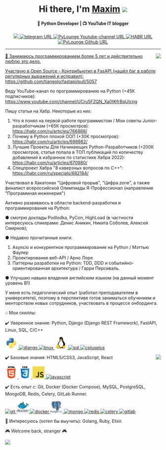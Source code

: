 <h1 align="center">Hi there, I'm <a href="#" target="_blank">Maxim</a> 
<img src="https://github.com/blackcater/blackcater/raw/main/images/Hi.gif" height="32"/></h1>

<h4 align="center">🐍 Python Developer | 📺 YouTube IT blogger</h4>
<div align="center">
  <a href="https://disk.yandex.ru/i/W-kKezkaHolLCw">
    <img aly="My CV URL" src="https://img.shields.io/badge/CV-orange?&style=for-the-badge">
  </a>
  </a>
    <a href="https://t.me/melnikovvv">
    <img alt="telegram URL" src="https://img.shields.io/badge/My tg-0088cc?logo=telegram&logoColor=white&style=for-the-badge">
  </a>
    <a href="https://www.youtube.com/channel/UCru5FZQN_Xa0tKfrBqUIcng">
    <img alt="PyLounge Youtube-channel URL" src="https://img.shields.io/badge/PyLounge-FF0000?logo=youtube&logoColor=white&style=for-the-badge">
  </a>
  <a href="https://habr.com/ru/users/PyLounge/">
    <img alt="HABR URL" src="https://img.shields.io/badge/PyLounge-619EBB?logo=habr&logoColor=white&style=for-the-badge">
  </a>
  <a href="https://github.com/pylounge">
    <img alt="PyLounge Github URL" src="https://img.shields.io/badge/2nd Github acc-black?logo=github&logoColor=white&style=for-the-badge">
</div>

---

<img align="right" src="https://github-profile-summary-cards.vercel.app/api/cards/most-commit-language?username=Peopl3s&theme=solarized_dark"/>



:purple_heart: Занимаюсь программированием более 5 лет и действительно люблю это дело.

Участвую в Open Source - Контрибьютил в FasAPI (нашёл баг в работе регулярных выражений и исправил):
https://github.com/tiangolo/fastapi/pull/5057

Веду YouTube-канал по программированию на Python (+45К подписчиков):
https://www.youtube.com/channel/UCru5FZQN_Xa0tKfrBqUIcng

Пишу статьи на Хабр. Некоторые из них:
1. Что я понял на первой работе программистом / Мои советы Junior-разработчикам (+65К просмотров): https://habr.com/ru/articles/766868/
2. Почему в Python плохой ООП (+30К просмотров): https://habr.com/ru/articles/698982/
2. Лучшие Проекты Для Начинающих Python-Разработчиков (+200К просмотров, статья попала в ТОП публикаций по количеству добавлений в избранное по статистике Хабра 2022):
https://habr.com/ru/articles/670980/
4. Спецпроект Хабра "8 каверзных вопросов по С++": https://habr.com/ru/specials/682184/

Участвовал в Хакатонах "Цифровой прорыв", "Цифра.zone", а также финалист всероссийской Олимпиады Я-Профессионал (направление "Программная инженерия")

Активно развиваюсь в области backend-разработки и программирования на Python:

● смотрю доклады Podlodka, PyCon, HighLoad (в частности интересуюсь спикерами: Денис Аникин, Никита Соболев, Алексей Смирнов);

● Недавно прочитанные книги:
1) Asyncio и конкурентное программирование на Python / Мэттью Фаулер
2) Проектирование веб-API / Арно Лоре
3) Паттерны разработки на Python: TDD, DDD и событийно-ориентированная архитектура / Гарри Персиваль.

● Улучшаю навыки владения английским языком (на данный момент уровень В1)

У меня есть педагогический опыт (работал преподавателем в университете), поэтому в перспективе готов заниматься обучением и менторством новых сотрудников, участвовать в процессе онбординга.

:notes: Мои скиллы:



:heavy_check_mark: Уверенное знание: Python, Django (Django REST Framework), FastAPI, Linux, SQL, C/C++
  
  <a href="https://www.python.org" target="_blank" rel="noreferrer"> <img src="https://raw.githubusercontent.com/devicons/devicon/master/icons/python/python-original.svg" alt="python" width="40" height="40"/> </a>
  <a href="https://www.djangoproject.com/" target="_blank" rel="noreferrer"> <img src="https://cdn.worldvectorlogo.com/logos/django.svg" alt="django" width="40" height="40"/> </a>
<a href="https://fastapi.com" target="_blank" rel="noreferrer"> <img src="https://cdn.worldvectorlogo.com/logos/fastapi.svg" alt="linux" width="40" height="40"/> </a>
<a href="https://www.linux.org/" target="_blank" rel="noreferrer"> <img src="https://raw.githubusercontent.com/devicons/devicon/master/icons/linux/linux-original.svg" alt="linux" width="40" height="40"/> </a>
  <a href="https://cdn.worldvectorlogo.com/logos/amazon-database.svg" target="_blank" rel="noreferrer"> <img src="https://cdn.worldvectorlogo.com/logos/amazon-database.svg" alt="sql" width="40" height="40"/> </a>
  <a href="https://cdn.worldvectorlogo.com/logos/c.svg" target="_blank" rel="noreferrer"> <img src="https://cdn.worldvectorlogo.com/logos/c.svg" alt="cplusplus" width="40" height="40"/> </a>
  
<img align="right" src="https://github-profile-summary-cards.vercel.app/api/cards/stats?username=daniilshat&theme=solarized_dark"/>
  
  
:heavy_check_mark: Базовые знания: HTML5/CSS3, JavaScript, React

  <a href="https://www.w3.org/html/" target="_blank" rel="noreferrer"> <img src="https://raw.githubusercontent.com/devicons/devicon/master/icons/html5/html5-original-wordmark.svg" alt="html5" width="40" height="40"/> </a>
  <a href="https://www.w3schools.com/css/" target="_blank" rel="noreferrer"> <img src="https://raw.githubusercontent.com/devicons/devicon/master/icons/css3/css3-original-wordmark.svg" alt="css3" width="40" height="40"/> </a>
<a href="https://developer.mozilla.org/en-US/docs/Web/JavaScript" target="_blank" rel="noreferrer"> <img src="https://raw.githubusercontent.com/devicons/devicon/master/icons/javascript/javascript-original.svg" alt="javascript" width="40" height="40"/> </a>
<a href="https://developer.mozilla.org/en-US/docs/Web/JavaScript" target="_blank" rel="noreferrer"> <img src="https://cdn.worldvectorlogo.com/logos/react-2.svg" alt="javascript" width="40" height="40"/> </a>



:heavy_check_mark: Есть опыт с: Git, Docker (Docker Compose), MySQL, PostgreSQL, MongoDB, Redis, Celery, GitLab Runner.
  
   <a href="https://git-scm.com/" target="_blank" rel="noreferrer"> <img src="https://www.vectorlogo.zone/logos/git-scm/git-scm-icon.svg" alt="git" width="40" height="40"/> </a>
   <a href="https://www.docker.com/" target="_blank" rel="noreferrer"> <img src="https://raw.githubusercontent.com/devicons/devicon/master/icons/docker/docker-original-wordmark.svg" alt="docker" width="40" height="40"/> </a>
   <a href="https://cdn.worldvectorlogo.com/logos/mysql-6.svg" target="_blank" rel="noreferrer"> <img src="https://cdn.worldvectorlogo.com/logos/mysql-6.svg" alt="docker" width="40" height="40"/> </a><a href="https://www.postgresql.org" target="_blank" rel="noreferrer"> <img src="https://raw.githubusercontent.com/devicons/devicon/master/icons/postgresql/postgresql-original-wordmark.svg" alt="postgresql" width="40" height="40"/> </a>
    <a href="https://cdn.worldvectorlogo.com/logos/mongodb-icon-1.svg" target="_blank" rel="noreferrer"> <img src="https://cdn.worldvectorlogo.com/logos/mongodb-icon-1.svg" alt="mongo" width="40" height="40"/> </a>
    <a href="https://cdn.worldvectorlogo.com/logos/redis.svg" target="_blank" rel="noreferrer"> <img src="https://cdn.worldvectorlogo.com/logos/redis.svg" alt="redis" width="40" height="40"/> </a>
     <a href="https://cdn.worldvectorlogo.com/logos/redis.svg" target="_blank" rel="noreferrer"> <img src="https://upload.wikimedia.org/wikipedia/commons/1/19/Celery_logo.png" alt="celery" width="40" height="40"/> </a>
     <a href="https://cdn.worldvectorlogo.com/logos/redis.svg" target="_blank" rel="noreferrer"> <img src="https://cdn.worldvectorlogo.com/logos/gitlab.svg" alt="gitlab" width="40" height="40"/> </a>


  
 :bookmark: Интересуюсь (хотел бы выучить): Golang, Ruby, Elixir.

:video_game: Welcome back, stranger :video_game:


<img src="https://github-profile-summary-cards.vercel.app/api/cards/profile-details?username=Peopl3s&theme=solarized_dark"/>
